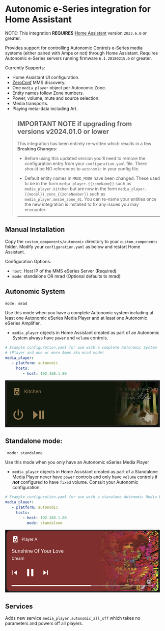 # Autonomic e-Series integration for Home Assistant

NOTE: This integration **REQUIRES** [Home Assistant](https://www.home-assistant.io/) version `2023.6.0` or greater.

Provides support for controlling Autonomic Controls e-Series media systems (either paired with Amps or not) through Home Assistant. Requires Autonomic e-Series servers running firmware `6.1.20180215.0` or greater.

Currently Supports:

- Home Assistant UI configuration.
- [ZeroConf](https://www.home-assistant.io/integrations/zeroconf/) MMS discovery.
- One `media_player` object per Autonomic Zone.
- Entity names follow Zone numbers.
- Power, volume, mute and source selection.
- Media transports.
- Playing meta-data including Art.

>## IMPORTANT NOTE if upgrading from versions v2024.01.0 or lower
>This integration has been entirely re-written which results in a few **Breaking Changes**:
> - Before using this updated version you'll need to remove the configuration entry from your `configuration.yaml` file. There should be NO references to `autonomic` in your config file.
>
> - Default entity names in `MRAD_MODE` have been changed.  These used to be in the form `media_player.{{zoneName}}` such as `media_player.kitchen` but are now in the form `media_player.{{model}}_zone_{{zoneNumber}}` such as `media_player.mms5e_zone_01`.  You can re-name your entities once the new integration is installed to fix any issues you may encounter.
>
>----
>

## Manual Installation

Copy the `custom_components/autonomic` directory to your `custom_components` folder. Modify your `configuration.yaml` as below and restart Home Assistant.

Configuration Options:

* ```host```: Host IP of the MMS eSeries Server (Required)
* ```mode```: standalone OR mrad (Optional defaults to mrad)

## Autonomic System
```mode: mrad```

Use this mode when you have a complete Autonomic system including at least one Autonomic eSeries Media Player and at least one Autonomic eSeries Amplifier.
* `media_player` objects in Home Assistant created as part of an Autonomic System always have `power` and `volume` controls.

```yaml
# Example configuration.yaml for use with a complete Autonomic System
# (Player and one or more Amps aka mrad mode)
media_player:
   - platform: autonomic
     hosts:
        - host: 192.168.1.80
```
![mrad-example](./images/mrad.png )

## Standalone mode:
``` mode: standalone```

Use this mode when you only have an Autonomic eSeries Media Player
* `media_player` objects in Home Assistant created as part of a Standalone Media Player never have `power` controls and only have `volume` controls if ***not*** configured to have `fixed` volume. Consult your Autonomic configuration.

```yaml
# Example configuration.yaml for use with a stanalone Autonomic Media Player
media_player:
   - platform: autonomic
     hosts:
        - host: 192.168.1.80
          mode: standalone
```
![standalone-example](./images/standalone.png )

## Services

Adds new service `media_player.autonomic_all_off` which takes no parameters and powers off all players.